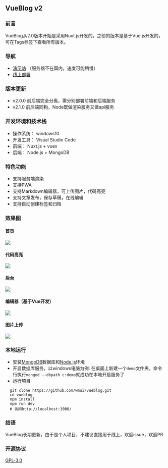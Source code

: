 ## VueBlog v2
### 前言
VueBlog从2.0版本开始是采用Nuxt.js开发的，之前的版本是基于Vue.js开发的，可在Tags标签下查看所有版本。  

### 导航
- [演示站](http://vueblog.86886.wang) （服务器不在国内，速度可能稍慢）
- [线上部署](https://github.com/wmui/web-deploy)

### 版本更新
- v2.0.0  前后端完全分离，需分别部署前端和后端服务
- v2.1.0  前后端同构，Node既做渲染服务又做api服务

### 开发环境和技术栈
- 操作系统： windows10
- 开发工具： Visual Studio Code
- 前端： Nuxt.js + vuex
- 后端： Node.js + MongoDB

### 特色功能
- 支持服务端渲染
- 支持PWA
- 支持Markdown编辑器，可上传图片，代码高亮
- 支持文章发布，保存草稿，在线编辑
- 支持自动创建标签和归档

### 效果图
#### 首页
![](https://github.com/wmui/vueblog/raw/master/example/index.png)  
#### 代码高亮
![](https://github.com/wmui/vueblog/raw/master/example/code.png)  
#### 后台
![](https://github.com/wmui/vueblog/raw/master/example/list.png)  
#### 编辑器（基于Vue开发）
![](https://github.com/wmui/vueblog/raw/master/example/editor.png)  
#### 图片上传
![](https://github.com/wmui/vueblog/raw/master/example/upload.png)  

### 本地运行
- 安装[MongoDB](https://www.mongodb.com/download-center?jmp=nav#community)数据库和[Node.js](https://nodejs.org/en/)环境
- 开启数据库服务，以windows电脑为例: 在桌面上新建一个`demo`文件夹，命令行执行`mongod --dbpath c:demo`就成功在本地开启服务了
- 运行项目
```shell
  git clone https://github.com/wmui/vueblog.git
  cd vueblog
  npm install
  npm run dev
  # 访问http://localhost:3000/
``` 

### 结语
VueBlog长期更新，由于是个人项目，不建议直接用于线上，欢迎issue，欢迎PR  

### 开源协议
[GPL-3.0](https://choosealicense.com/licenses/gpl-3.0/)  

